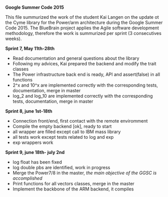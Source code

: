 **Google Summer Code 2015**

This file summurized the work of the student Kai Langen on the update ot the Cyme library for the Power/arm architecture 
during the Google Summer Code 2015. The BlueBrain project applies the Agile software development methodology, therefore
the work is summurized per sprint (3 consecutives weeks).

**Sprint 7, May 11th-28th**
  - Read documentation and general questions about the library
  - Following my advices, Kai prepared the backend and modify the trait classes
  - The Power infrastructure back end is ready, API and assert(false) in all functions
  - 2^x and 10^x are implemented correctly with the corresponding tests, documentation, merge in master
  - log_2 and log_10 are implemented correctly with the corresponding tests, documentation, merge in master

**Sprint 8, june 1st-18th**
  - Connection front/end, first contact with the remote enviromment 
  - Compile the empty backend [ok], ready to start
  - all wrapper are filled except call to IBM mass library
  - all tests work except tests related to log and exp
  - exp wrappers work

**Sprint 9, june 18th- july 2nd**
  - log float has been fixed
  - log double pbs are identified, work in progress
  - Merge the Power7/8 in the master, *the main objective of the GGSC is accomplished*
  - Print functions for all vectors classes, merge in the master
  - Implement the backbone of the ARM backend, it compiles
